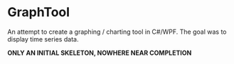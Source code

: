 # GraphTool

An attempt to create a graphing / charting tool in C#/WPF. The goal was to display time series data.

**ONLY AN INITIAL SKELETON, NOWHERE NEAR COMPLETION**

